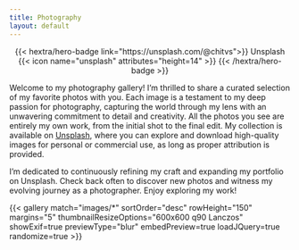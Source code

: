 ```yaml
---
title: Photography
layout: default
---
```


<div style="text-align: center; margin-top: 1em;">
{{< hextra/hero-badge link="https://unsplash.com/@chitvs">}}
  <span>Unsplash</span>
  {{< icon name="unsplash" attributes="height=14" >}}
{{< /hextra/hero-badge >}}
</div>

Welcome to my photography gallery! I’m thrilled to share a curated selection of my favorite photos with you. Each image is a testament to my deep passion for photography, capturing the world through my lens with an unwavering commitment to detail and creativity. All the photos you see are entirely my own work, from the initial shot to the final edit. My collection is available on [Unsplash](https://unsplash.com/@chitvs), where you can explore and download high-quality images for personal or commercial use, as long as proper attribution is provided. 

I’m dedicated to continuously refining my craft and expanding my portfolio on Unsplash. Check back often to discover new photos and witness my evolving journey as a photographer. Enjoy exploring my work!

<div class="gallery-container" style="margin-top: 1em">
{{< gallery match="images/*" sortOrder="desc" rowHeight="150" margins="5" thumbnailResizeOptions="600x600 q90 Lanczos" showExif=true previewType="blur" embedPreview=true loadJQuery=true randomize=true >}}
</div>
